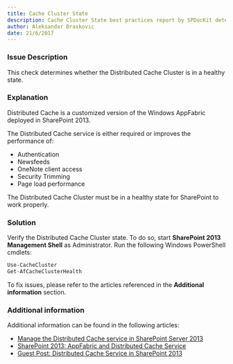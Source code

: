 ```yaml
---
title: Cache Cluster State
description: Cache Cluster State best practices report by SPDocKit determines whether the Distributed Cache Cluster is in a healthy state.
author: Aleksandar Draskovic
date: 21/6/2017
---
```

### Issue Description
This check determines whether the Distributed Cache Cluster is in a healthy state.
### Explanation
Distributed Cache is a customized version of the Windows AppFabric deployed in SharePoint 2013. 

The Distributed Cache service is either required or improves the performance of:
* Authentication
* Newsfeeds
* OneNote client access
* Security Trimming
* Page load performance

The Distributed Cache Cluster must be in a healthy state for SharePoint to work properly.
### Solution
Verify the Distributed Cache Cluster state. To do so, start **SharePoint 2013 Management Shell** as Administrator. Run the following Windows PowerShell cmdlets:
```PowerShell
Use-CacheCluster 
Get-AfCacheClusterHealth
```
To fix issues, please refer to the articles referenced in the **Additional information** section.

### Additional information 
Additional information can be found in the following articles:
* [Manage the Distributed Cache service in SharePoint Server 2013](https://technet.microsoft.com/en-us/library/jj219613.aspx)
* [SharePoint 2013: AppFabric and Distributed Cache Service](http://social.technet.microsoft.com/wiki/contents/articles/20348.sharepoint-2013-appfabric-and-distributed-cache-service.aspx)
* [Guest Post: Distributed Cache Service in SharePoint 2013](https://blogs.technet.microsoft.com/uktechnet/2013/05/07/guest-post-distributed-cache-service-in-sharepoint-2013/)

